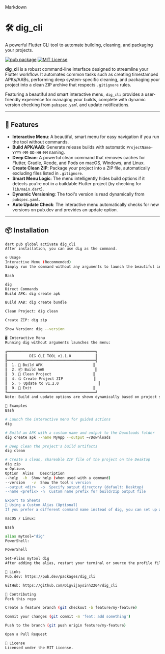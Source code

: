 Markdown

# 🛠️ dig_cli

A powerful Flutter CLI tool to automate building, cleaning, and packaging your projects.

[![pub package](https://img.shields.io/pub/v/dig_cli.svg)](https://pub.dev/packages/dig_cli)
[![MIT License](https://img.shields.io/badge/license-MIT-blue.svg)](LICENSE)

**dig_cli** is a robust command-line interface designed to streamline your Flutter workflow. It automates common tasks such as creating timestamped APKs/AABs, performing deep system-specific cleaning, and packaging your project into a clean ZIP archive that respects `.gitignore` rules.

Featuring a beautiful and smart interactive menu, `dig_cli` provides a user-friendly experience for managing your builds, complete with dynamic version checking from `pubspec.yaml` and update notifications.

---

## 🚀 Features

-   **Interactive Menu**: A beautiful, smart menu for easy navigation if you run the tool without commands.
-   **Build APK/AAB**: Generate release builds with automatic `ProjectName-YYYY-MM-DD-HH-MM` naming.
-   **Deep Clean**: A powerful clean command that removes caches for Flutter, Gradle, Xcode, and Pods on macOS, Windows, and Linux.
-   **Create Clean ZIP**: Package your project into a ZIP file, automatically excluding files listed in `.gitignore`.
-   **Smart Menu Logic**: The menu intelligently hides build options if it detects you're not in a buildable Flutter project (by checking for `lib/main.dart`).
-   **Dynamic Versioning**: The tool's version is read dynamically from `pubspec.yaml`.
-   **Auto Update Check**: The interactive menu automatically checks for new versions on pub.dev and provides an update option.

---

## 📦 Installation

```bash
dart pub global activate dig_cli
After installation, you can use dig as the command.

⚙️ Usage
Interactive Menu (Recommended)
Simply run the command without any arguments to launch the beautiful interactive menu.

Bash

dig
Direct Commands
Build APK: dig create apk

Build AAB: dig create bundle

Clean Project: dig clean

Create ZIP: dig zip

Show Version: dig --version

🖥️ Interactive Menu
Running dig without arguments launches the menu:

╔════════════════════════════════════════╗
║          DIG CLI TOOL v1.1.0           ║
╠════════════════════════════════════════╣
║  1. 🚀 Build APK                       ║
║  2. 📦 Build AAB                       ║
║  3. 🧹 Clean Project                   ║
║  4. 🤐 Create Project ZIP              ║
║  5. ✨ Update to v1.2.0                  ║
║  0. 🚪 Exit                            ║
╚════════════════════════════════════════╝
Note: Build and update options are shown dynamically based on project status and version availability.

🧪 Examples
Bash

# Launch the interactive menu for guided actions
dig

# Build an APK with a custom name and output to the Downloads folder
dig create apk --name MyApp --output ~/Downloads

# Deep clean the project's build artifacts
dig clean

# Create a clean, shareable ZIP file of the project on the Desktop
dig zip
⚙️ Options
Option	Alias	Description
--help	-h	Show help (when used with a command)
--version	-v	Show the tool's version
--output <dir>	-o	Specify output directory (default: Desktop)
--name <prefix>	-n	Custom name prefix for build/zip output file

Export to Sheets
🔧 Using a Custom Alias (Optional)
If you prefer a different command name instead of dig, you can set up an alias in your shell's configuration file (e.g., ~/.zshrc, ~/.bashrc, or PowerShell profile).

macOS / Linux:

Bash

alias mytool="dig"
PowerShell:

PowerShell

Set-Alias mytool dig
After adding the alias, restart your terminal or source the profile file. You can then use mytool instead of dig.

🔗 Links
Pub.dev: https://pub.dev/packages/dig_cli

GitHub: https://github.com/Digvijaysinh2204/dig_cli

🤝 Contributing
Fork this repo

Create a feature branch (git checkout -b feature/my-feature)

Commit your changes (git commit -m 'feat: add something')

Push to the branch (git push origin feature/my-feature)

Open a Pull Request

📝 License
Licensed under the MIT License.